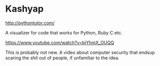 Kashyap
=======

http://pythontutor.com/

A visualizer for code that works for Python, Ruby C etc.

https://www.youtube.com/watch?v=bjYhmX_OUQQ

This is probably not new. A video about computer security that endsup
scaring the shit out of people, if unfamiliar to the idea.
